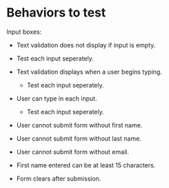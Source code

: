 # Behaviors to test

Input boxes:
  * Text validation does not display if input is empty.
  * Test each input seperately.

* Text validation displays when a user begins typing.
  * Test each input seperately.

* User can type in each input.
  * Test each input seperately.

* User cannot submit form without first name.

* User cannot submit form without last name.

* User cannot submit form without email.

* First name entered can be at least 15 characters.

* Form clears after submission.